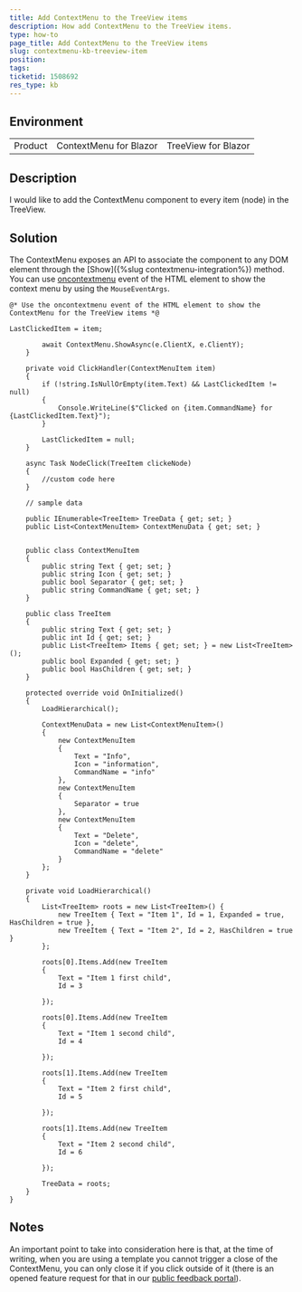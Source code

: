 ```yaml
---
title: Add ContextMenu to the TreeView items
description: How add ContextMenu to the TreeView items.
type: how-to
page_title: Add ContextMenu to the TreeView items
slug: contextmenu-kb-treeview-item
position: 
tags: 
ticketid: 1508692
res_type: kb
---
```


## Environment
<table>
	<tbody>
		<tr>
			<td>Product</td>
			<td>ContextMenu for Blazor</td>
            <td>TreeView for Blazor</td>
		</tr>
	</tbody>
</table>


## Description

I would like to add the ContextMenu component to every item (node) in the TreeView.

## Solution

The ContextMenu exposes an API to associate the component to any DOM element through the [Show]({%slug contextmenu-integration%}) method. You can use [oncontextmenu](https://developer.mozilla.org/en-US/docs/Web/API/GlobalEventHandlers/oncontextmenu) event of the HTML element to show the context menu by using the `MouseEventArgs`. 



````CSHTML
@* Use the oncontextmenu event of the HTML element to show the ContextMenu for the TreeView items *@

LastClickedItem = item;

        await ContextMenu.ShowAsync(e.ClientX, e.ClientY);
    }

    private void ClickHandler(ContextMenuItem item)
    {
        if (!string.IsNullOrEmpty(item.Text) && LastClickedItem != null)
        {
            Console.WriteLine($"Clicked on {item.CommandName} for {LastClickedItem.Text}");
        }

        LastClickedItem = null;
    }

    async Task NodeClick(TreeItem clickeNode)
    {
        //custom code here
    }

    // sample data

    public IEnumerable<TreeItem> TreeData { get; set; }
    public List<ContextMenuItem> ContextMenuData { get; set; }


    public class ContextMenuItem
    {
        public string Text { get; set; }
        public string Icon { get; set; }
        public bool Separator { get; set; }
        public string CommandName { get; set; }
    }

    public class TreeItem
    {
        public string Text { get; set; }
        public int Id { get; set; }
        public List<TreeItem> Items { get; set; } = new List<TreeItem>();
        public bool Expanded { get; set; }
        public bool HasChildren { get; set; }
    }

    protected override void OnInitialized()
    {
        LoadHierarchical();

        ContextMenuData = new List<ContextMenuItem>()
        {
            new ContextMenuItem
            {
                Text = "Info",
                Icon = "information",
                CommandName = "info"
            },
            new ContextMenuItem
            {
                Separator = true
            },
            new ContextMenuItem
            {
                Text = "Delete",
                Icon = "delete",
                CommandName = "delete"
            }
        };
    }

    private void LoadHierarchical()
    {
        List<TreeItem> roots = new List<TreeItem>() {
            new TreeItem { Text = "Item 1", Id = 1, Expanded = true, HasChildren = true },
            new TreeItem { Text = "Item 2", Id = 2, HasChildren = true }
        };

        roots[0].Items.Add(new TreeItem
        {
            Text = "Item 1 first child",
            Id = 3

        });

        roots[0].Items.Add(new TreeItem
        {
            Text = "Item 1 second child",
            Id = 4

        });

        roots[1].Items.Add(new TreeItem
        {
            Text = "Item 2 first child",
            Id = 5

        });

        roots[1].Items.Add(new TreeItem
        {
            Text = "Item 2 second child",
            Id = 6

        });

        TreeData = roots;
    }
}
````

## Notes

An important point to take into consideration here is that, at the time of writing, when you are using a template you cannot trigger a close of the ContextMenu, you can only close it if you click outside of it (there is an opened feature request for that in our [public feedback portal](https://feedback.telerik.com/blazor/1497622-add-hide-and-or-hideasync-method-to-contextmenu)).